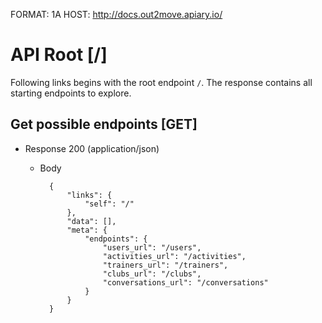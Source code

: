 FORMAT: 1A
HOST: http://docs.out2move.apiary.io/

# API Root [/]

Following links begins with the root endpoint `/`.
The response contains all starting endpoints to explore.

## Get possible endpoints [GET]

+ Response 200 (application/json)

    + Body

            {
                "links": {
                    "self": "/"
                },
                "data": [],
                "meta": {
                    "endpoints": {
                        "users_url": "/users",
                        "activities_url": "/activities",
                        "trainers_url": "/trainers",
                        "clubs_url": "/clubs",
                        "conversations_url": "/conversations"
                    }
                }
            }
